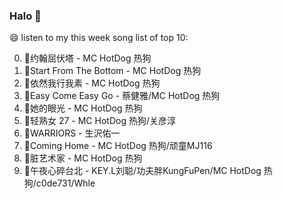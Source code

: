 

### Halo 👋

😄 listen to my this week song list of top 10:

0. 🌈约翰屈伏塔 - MC HotDog 热狗
1. 🌈Start From The Bottom - MC HotDog 热狗
2. 🌈依然我行我素 - MC HotDog 热狗
3. 🌈Easy Come Easy Go - 蔡健雅/MC HotDog 热狗
4. 🌈她的眼光 - MC HotDog 热狗
5. 🌈轻熟女 27 - MC HotDog 热狗/关彦淳
6. 🌈WARRIORS - 生沢佑一
7. 🌈Coming Home - MC HotDog 热狗/顽童MJ116
8. 🌈脏艺术家 - MC HotDog 热狗
9. 🌈午夜心碎台北 - KEY.L刘聪/功夫胖KungFuPen/MC HotDog 热狗/c0de731/Whle

